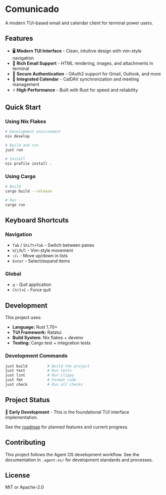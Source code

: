# Comunicado

A modern TUI-based email and calendar client for terminal power users.

## Features

- 🖥️ **Modern TUI Interface** - Clean, intuitive design with vim-style navigation
- 📧 **Rich Email Support** - HTML rendering, images, and attachments in terminal
- 🔐 **Secure Authentication** - OAuth2 support for Gmail, Outlook, and more
- 📅 **Integrated Calendar** - CalDAV synchronization and meeting management
- ⚡ **High Performance** - Built with Rust for speed and reliability

## Quick Start

### Using Nix Flakes

```bash
# Development environment
nix develop

# Build and run
just run

# Install
nix profile install .
```

### Using Cargo

```bash
# Build
cargo build --release

# Run
cargo run
```

## Keyboard Shortcuts

### Navigation
- `Tab` / `Shift+Tab` - Switch between panes
- `h`/`j`/`k`/`l` - Vim-style movement
- `↑`/`↓` - Move up/down in lists
- `Enter` - Select/expand items

### Global
- `q` - Quit application
- `Ctrl+C` - Force quit

## Development

This project uses:
- **Language:** Rust 1.70+
- **TUI Framework:** Ratatui
- **Build System:** Nix flakes + devenv
- **Testing:** Cargo test + integration tests

### Development Commands

```bash
just build         # Build the project
just test          # Run tests
just lint          # Run clippy
just fmt           # Format code
just check         # Run all checks
```

## Project Status

🚧 **Early Development** - This is the foundational TUI interface implementation.

See the [roadmap](.agent-os/product/roadmap.md) for planned features and current progress.

## Contributing

This project follows the Agent OS development workflow. See the documentation in `.agent-os/` for development standards and processes.

## License

MIT or Apache-2.0